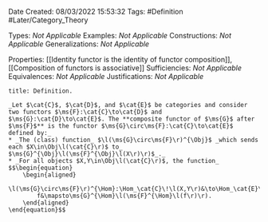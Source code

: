 <div class="topSpace"></div>

Date Created: 08/03/2022 15:53:32
Tags: #Definition #Later/Category_Theory

Types: _Not Applicable_
Examples: _Not Applicable_
Constructions: _Not Applicable_
Generalizations: _Not Applicable_

Properties: [[Identity functor is the identity of functor composition]], [[Composition of functors is associative]]
Sufficiencies: _Not Applicable_
Equivalences: _Not Applicable_
Justifications: _Not Applicable_

``` ad-Definition
title: Definition.

_Let $\cat{C}$, $\cat{D}$, and $\cat{E}$ be categories and consider two functors $\ms{F}:\cat{C}\to\cat{D}$ and $\ms{G}:\cat{D}\to\cat{E}$. The **composite functor of $\ms{G}$ after $\ms{F}$** is the functor $\ms{G}\circ\ms{F}:\cat{C}\to\cat{E}$ defined by:_
* _The (class) function_ $\l(\ms{G}\circ\ms{F}\r)^{\Obj}$ _which sends each $X\in\Obj\l(\cat{C}\r)$ to_ $\ms{G}^{\Obj}\l(\ms{F}^{\Obj}\l(X\r)\r)$_._
* _For all objects $X,Y\in\Obj\l(\cat{C}\r)$, the function_
$$\begin{equation}
    \begin{aligned}
        \l(\ms{G}\circ\ms{F}\r)^{\Hom}:\Hom_\cat{C}\!\l(X,Y\r)&\to\Hom_\cat{E}\!\l(\l(\ms{G}\circ\ms{F}\r)^{\Obj}\l(X\r),\l(\ms{G}\circ\ms{F}\r)^{\Obj}\l(Y\r)\r)\\
        f&\mapsto\ms{G}^{\Hom}\l(\ms{F}^{\Hom}\l(f\r)\r).
    \end{aligned}
\end{equation}$$

```
